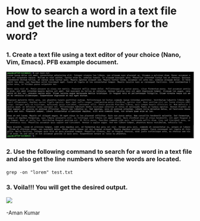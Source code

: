 # How to search a word in a text file and get the line numbers for the word?
### 1. Create a text file using a text editor of your choice (Nano, Vim, Emacs). PFB example document.
![](https://github.com/amancs1422/Practice_Linux/blob/main/Images/Lorem_Grep_Count.jpg)<br>
### 2. Use the following command to search for a word in a text file and also get the line numbers where the words are located.
```grep -on "lorem" test.txt ```
### 3. Voila!!! You will get the desired output.
![](https://github.com/amancs1422/Practice_Linux/blob/main/Images/Grep_Word_Search_Output.jpg)<br>

-Aman Kumar
<!---->
<!-- End of File -->
